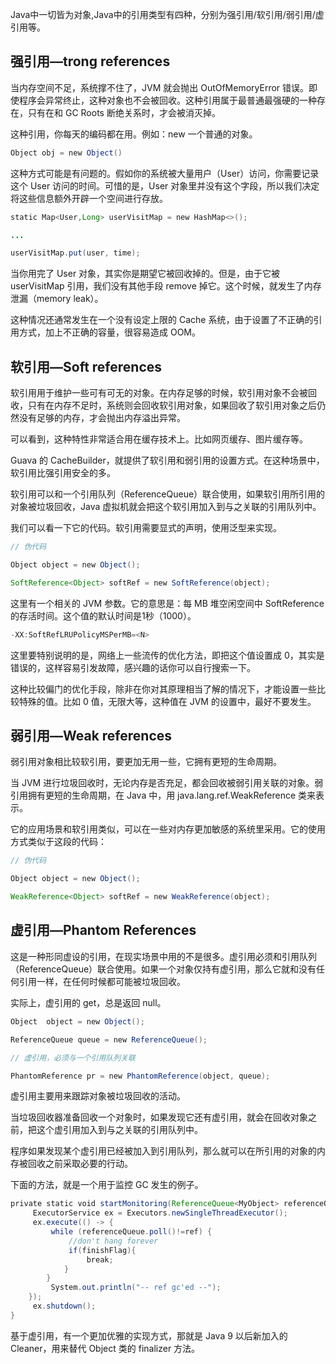 Java中一切皆为对象,Java中的引用类型有四种，分别为强引用/软引用/弱引用/虚引用等。

## 强引用—trong references

当内存空间不足，系统撑不住了，JVM 就会抛出 OutOfMemoryError 错误。即使程序会异常终止，这种对象也不会被回收。这种引用属于最普通最强硬的一种存在，只有在和 GC Roots 断绝关系时，才会被消灭掉。

这种引用，你每天的编码都在用。例如：new 一个普通的对象。

```java
Object obj = new Object()
```

这种方式可能是有问题的。假如你的系统被大量用户（User）访问，你需要记录这个 User 访问的时间。可惜的是，User 对象里并没有这个字段，所以我们决定将这些信息额外开辟一个空间进行存放。

```java
static Map<User,Long> userVisitMap = new HashMap<>();

...

userVisitMap.put(user, time);
```

当你用完了 User 对象，其实你是期望它被回收掉的。但是，由于它被 userVisitMap 引用，我们没有其他手段 remove 掉它。这个时候，就发生了内存泄漏（memory leak）。

这种情况还通常发生在一个没有设定上限的 Cache 系统，由于设置了不正确的引用方式，加上不正确的容量，很容易造成 OOM。

## 软引用—Soft references

软引用用于维护一些可有可无的对象。在内存足够的时候，软引用对象不会被回收，只有在内存不足时，系统则会回收软引用对象，如果回收了软引用对象之后仍然没有足够的内存，才会抛出内存溢出异常。

可以看到，这种特性非常适合用在缓存技术上。比如网页缓存、图片缓存等。

Guava 的 CacheBuilder，就提供了软引用和弱引用的设置方式。在这种场景中，软引用比强引用安全的多。

软引用可以和一个引用队列（ReferenceQueue）联合使用，如果软引用所引用的对象被垃圾回收，Java 虚拟机就会把这个软引用加入到与之关联的引用队列中。

我们可以看一下它的代码。软引用需要显式的声明，使用泛型来实现。

```java
// 伪代码

Object object = new Object();

SoftReference<Object> softRef = new SoftReference(object);
```

这里有一个相关的 JVM 参数。它的意思是：每 MB 堆空闲空间中 SoftReference 的存活时间。这个值的默认时间是1秒（1000）。

```java
-XX:SoftRefLRUPolicyMSPerMB=<N>
```

这里要特别说明的是，网络上一些流传的优化方法，即把这个值设置成 0，其实是错误的，这样容易引发故障，感兴趣的话你可以自行搜索一下。

这种比较偏门的优化手段，除非在你对其原理相当了解的情况下，才能设置一些比较特殊的值。比如 0 值，无限大等，这种值在 JVM 的设置中，最好不要发生。

## 弱引用—Weak references

弱引用对象相比较软引用，要更加无用一些，它拥有更短的生命周期。

当 JVM 进行垃圾回收时，无论内存是否充足，都会回收被弱引用关联的对象。弱引用拥有更短的生命周期，在 Java 中，用 java.lang.ref.WeakReference 类来表示。

它的应用场景和软引用类似，可以在一些对内存更加敏感的系统里采用。它的使用方式类似于这段的代码：

```java
// 伪代码

Object object = new Object();

WeakReference<Object> softRef = new WeakReference(object);
```

## 虚引用—Phantom References

这是一种形同虚设的引用，在现实场景中用的不是很多。虚引用必须和引用队列（ReferenceQueue）联合使用。如果一个对象仅持有虚引用，那么它就和没有任何引用一样，在任何时候都可能被垃圾回收。

实际上，虚引用的 get，总是返回 null。

```java
Object  object = new Object();

ReferenceQueue queue = new ReferenceQueue();

// 虚引用，必须与一个引用队列关联

PhantomReference pr = new PhantomReference(object, queue);
```

虚引用主要用来跟踪对象被垃圾回收的活动。

当垃圾回收器准备回收一个对象时，如果发现它还有虚引用，就会在回收对象之前，把这个虚引用加入到与之关联的引用队列中。

程序如果发现某个虚引用已经被加入到引用队列，那么就可以在所引用的对象的内存被回收之前采取必要的行动。

下面的方法，就是一个用于监控 GC 发生的例子。

```java
private static void startMonitoring(ReferenceQueue<MyObject> referenceQueue, Reference<MyObject> ref) {
     ExecutorService ex = Executors.newSingleThreadExecutor();
     ex.execute(() -> {
         while (referenceQueue.poll()!=ref) {
             //don't hang forever
             if(finishFlag){
                 break;
            }
        }
         System.out.println("-- ref gc'ed --");
    });
     ex.shutdown();
}
```

基于虚引用，有一个更加优雅的实现方式，那就是 Java 9 以后新加入的 Cleaner，用来替代 Object 类的 finalizer 方法。